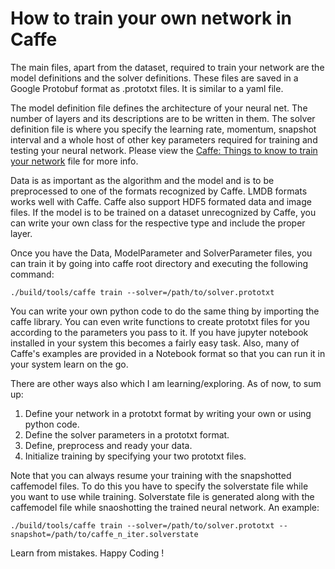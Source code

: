 
# How to train your own network in Caffe

The main files, apart from the dataset, required to train your network are the model definitions and the solver definitions. These files are saved in a Google Protobuf format as .prototxt files. It is similar to a yaml file.

The model definition file defines the architecture of your neural net. The number of layers and its descriptions are to be written in them. The solver definition file is where you specify the learning rate, momentum, snapshot interval and a whole host of other key parameters required for training and testing your neural network. Please view the [Caffe: Things to know to train your network](https://github.com/arundasan91/Caffe/blob/master/Caffe_Things_to_know.md) file for more info. 

Data is as important as the algorithm and the model and is to be preprocessed to one of the formats recognized by Caffe. LMDB formats works well with Caffe. Caffe also support HDF5 formated data and image files. If the model is to be trained on a dataset unrecognized by Caffe, you can write your own class for the respective type and include the proper layer.

Once you have the Data, ModelParameter and SolverParameter files, you can train it by going into caffe root directory and executing the following command:

```
./build/tools/caffe train --solver=/path/to/solver.prototxt
```

You can write your own python code to do the same thing by importing the caffe library. You can even write functions to create prototxt files for you according to the parameters you pass to it. If you have jupyter notebook installed in your system this becomes a fairly easy task. Also, many of Caffe's examples are provided in a Notebook format so that you can run it in your system learn on the go.

There are other ways also which I am learning/exploring. As of now, to sum up:

1. Define your network in a prototxt format by writing your own or using python code.
2. Define the solver parameters in a prototxt format.
3. Define, preprocess and ready your data.
4. Initialize training by specifying your two prototxt files.

Note that you can always resume your training with the snapshotted caffemodel files. To do this you have to specify the solverstate file while you want to use while training. Solverstate file is generated along with the caffemodel file while snaoshotting the trained neural network. An example:

```
./build/tools/caffe train --solver=/path/to/solver.prototxt --snapshot=/path/to/caffe_n_iter.solverstate
```

Learn from mistakes.
Happy Coding !
